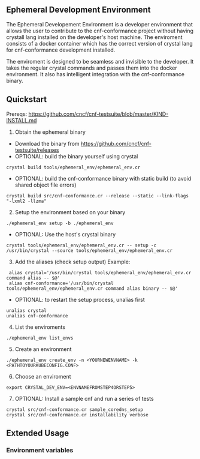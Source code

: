 ## Ephemeral Development Environment

The Ephemeral Developement Environment is a developer environment that allows the user to contribute to the cnf-conformance project without having crystall lang installed on the developer's host machine. The enviroment consists of a docker container which has the correct version of crystal lang for cnf-conformance development installed.

The enviroment is designed to be seamless and invisible to the developer. It takes the regular crystal commands and passes them into the docker environment. It also has intelligent integration with the cnf-conformance binary.

## Quickstart

Prereqs: https://github.com/cncf/cnf-testsuite/blob/master/KIND-INSTALL.md

1. Obtain the ephemeral binary

- Download the binary from https://github.com/cncf/cnf-testsuite/releases
- OPTIONAL: build the binary yourself using crystal

```
crystal build tools/ephemeral_env/ephemeral_env.cr
```

- OPTIONAL: build the cnf-conformance binary with static build (to avoid shared object file errors)

```
crystal build src/cnf-conformance.cr --release --static --link-flags "-lxml2 -llzma"
```

2. Setup the environment based on your binary

```
./ephemeral_env setup -b ./ephemeral_env
```

- OPTIONAL: Use the host's crystal binary

```
crystal tools/ephemeral_env/ephemeral_env.cr -- setup -c /usr/bin/crystal --source tools/ephemeral_env/ephemeral_env.cr
```

3. Add the aliases (check setup output)
   Example:

```
 alias crystal='/usr/bin/crystal tools/ephemeral_env/ephemeral_env.cr command alias -- $@'
 alias cnf-conformance='/usr/bin/crystal tools/ephemeral_env/ephemeral_env.cr command alias binary -- $@'
```

- OPTIONAL: to restart the setup process, unalias first

```
unalias crystal
unalias cnf-conformance
```

4.  List the enviroments

```
./ephemeral_env list_envs
```

5. Create an environment

```
./ephemeral_env create_env -n <YOURNEWENVNAME> -k <PATHTOYOURKUBECONFIG.CONF>
```

6. Choose an enviroment

```
export CRYSTAL_DEV_ENV=<ENVNAMEFROMSTEP4ORSTEP5>
```

7. OPTIONAL: Install a sample cnf and run a series of tests

```
crystal src/cnf-conformance.cr sample_coredns_setup
crystal src/cnf-conformance.cr installability verbose
```

## Extended Usage

### Environment variables
